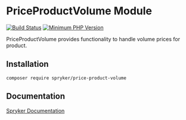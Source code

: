 # PriceProductVolume Module
[![Build Status](https://travis-ci.org/spryker/price-product-volume.svg)](https://travis-ci.org/spryker/price-product-volume)
[![Minimum PHP Version](https://img.shields.io/badge/php-%3E%3D%207.2-8892BF.svg)](https://php.net/)

PriceProductVolume provides functionality to handle volume prices for product.

## Installation

```
composer require spryker/price-product-volume
```

## Documentation

[Spryker Documentation](https://academy.spryker.com/developing_with_spryker/module_guide/modules.html)
